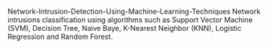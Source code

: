 Network-Intrusion-Detection-Using-Machine-Learning-Techniques
Network intrusions classification using algorithms such as Support Vector Machine (SVM), Decision Tree, Naive Baye, K-Nearest Neighbor (KNN), Logistic Regression and Random Forest.
